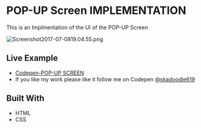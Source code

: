 # POP-UP Screen IMPLEMENTATION

This is an Implmentation of the UI of the POP-UP Screen 

![Screenshot2017-07-0819.04.55.png](http://i.imgrpost.com/imgr/2017/07/08/Screenshot2017-07-0819.04.55.png)

## Live Example

* [Codepen-POP-UP SCREEN](https://codepen.io/skadoodle619/full/rwLvdg/)
* If you like my work please like it follow me on Codepen [@skadoodle619](https://codepen.io/skadoodle619/)

## Built With

* HTML
* CSS

